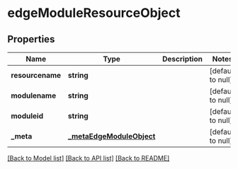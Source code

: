 # edgeModuleResourceObject

## Properties
Name | Type | Description | Notes
------------ | ------------- | ------------- | -------------
**resourcename** | **string** |  | [default to null]
**modulename** | **string** |  | [default to null]
**moduleid** | **string** |  | [default to null]
**_meta** | [**_metaEdgeModuleObject**](_metaEdgeModuleObject.md) |  | [default to null]

[[Back to Model list]](../README.md#documentation-for-models) [[Back to API list]](../README.md#documentation-for-api-endpoints) [[Back to README]](../README.md)


